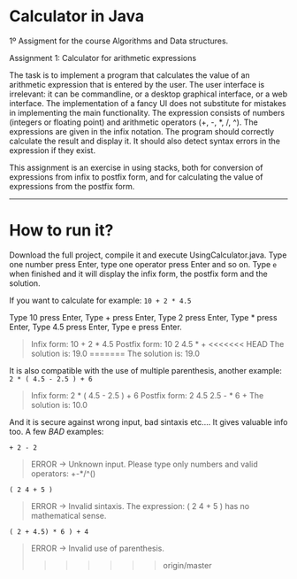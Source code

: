 # Calculator in Java
1º Assigment for the course Algorithms and Data structures.

Assignment 1: Calculator for arithmetic expressions

The task is to implement a program that calculates the value of an arithmetic
expression that is entered by the user. The user interface is irrelevant: it can be commandline,
or a desktop graphical interface, or a web interface. The implementation of a fancy UI
does not substitute for mistakes in implementing the main functionality.
The expression consists of numbers (integers or floating point) and arithmetic
operators (+, -, *, /, ^). The expressions are given in the infix notation. The program should
correctly calculate the result and display it. It should also detect syntax errors in the
expression if they exist.

This assignment is an exercise in using stacks, both for conversion of expressions
from infix to postfix form, and for calculating the value of expressions from the postfix form.

***

# How to run it?

Download the full project, compile it and execute UsingCalculator.java. 
Type one number press Enter, type one operator press Enter and so on. Type `e` when finished and it will display the infix form, the postfix form and the solution.


If you want to calculate for example:  `10 + 2 * 4.5`

Type 10  press Enter,
Type +   press Enter,
Type 2   press Enter,
Type *   press Enter,
Type 4.5 press Enter,
Type e   press Enter.


> Infix form: 10 + 2 * 4.5
> Postfix form: 10 2 4.5 * +
<<<<<<< HEAD
> The solution is: 19.0
=======
> The solution is: 19.0

It is also compatible with the use of multiple parenthesis, another example: `2 * ( 4.5 - 2.5 ) + 6`

> Infix form: 2 * ( 4.5 - 2.5 ) + 6
> Postfix form: 2 4.5 2.5 - * 6 +
> The solution is: 10.0


And it is secure against wrong input, bad sintaxis etc....  It gives valuable info too.
A few *BAD* examples:

`+ 2 - 2`
> ERROR -> Unknown input. Please type only numbers and valid operators: +-*/^()

`( 2 4 + 5 )`
> ERROR -> Invalid sintaxis. The expression: ( 2 4 + 5 )  has no mathematical sense.

`( 2 + 4.5) * 6 ) + 4`
> ERROR -> Invalid use of parenthesis.
>>>>>>> origin/master
